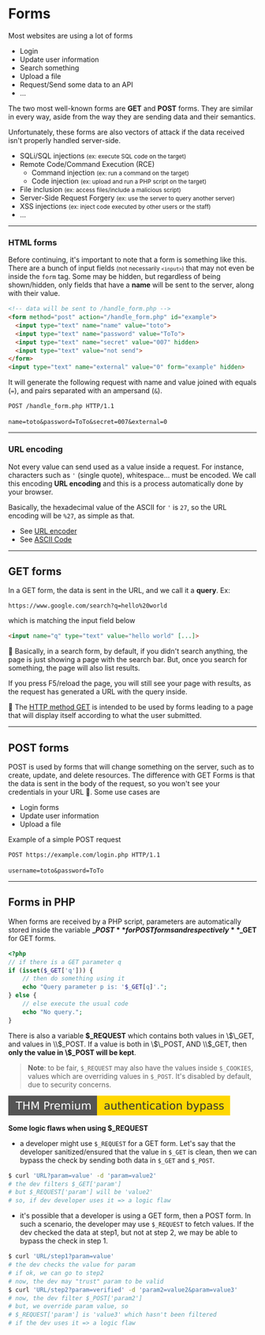 # Forms

<div class="row row-cols-md-2"><div>

Most websites are using a lot of forms

* Login
* Update user information
* Search something
* Upload a file
* Request/Send some data to an API
* ...

The two most well-known forms are **GET** and **POST** forms. They are similar in every way, aside from the way they are sending data and their semantics.
</div><div>

Unfortunately, these forms are also vectors of attack if the data received isn't properly handled server-side.

* SQLi/SQL injections <small>(ex: execute SQL code on the target)</small>
* Remote Code/Command Execution (RCE)
  * Command injection <small>(ex: run a command on the target)</small>
  * Code injection <small>(ex: upload and run a PHP script on the target)</small>
* File inclusion <small>(ex: access files/include a malicious script)</small>
* Server-Side Request Forgery <small>(ex: use the server to query another server)</small>
* XSS injections <small>(ex: inject code executed by other users or the staff)</small>
* ...
</div></div>

<hr class="sep-both">

### HTML forms

<div class="row row-cols-md-2"><div>

Before continuing, it's important to note that a form is something like this. There are a bunch of input fields <small>(not necessarily `<input>`)</small> that may not even be inside the `form` tag. Some may be hidden, but regardless of being shown/hidden, only fields that have a **name** will be sent to the server, along with their value.

```html
<!-- data will be sent to /handle_form.php -->
<form method="post" action="/handle_form.php" id="example">
  <input type="text" name="name" value="toto">
  <input type="text" name="password" value="ToTo">
  <input type="text" name="secret" value="007" hidden>
  <input type="text" value="not send">
</form>
<input type="text" name="external" value="0" form="example" hidden>
```
</div><div>

It will generate the following request with name and value joined with equals (`=`), and pairs separated with an ampersand (`&`).

```http request
POST /handle_form.php HTTP/1.1

name=toto&password=ToTo&secret=007&external=0
```
</div></div>

<hr class="sep-both">

### URL encoding

<div class="row row-cols-md-2"><div>

Not every value can send used as a value inside a request. For instance, characters such as `'` (single quote), whitespace... must be encoded. We call this encoding **URL encoding** and this is a  process automatically done by your browser.
</div><div>

Basically, the hexadecimal value of the ASCII for `'` is `27`, so the URL encoding will be `%27`, as simple as that.

* See [URL encoder](https://www.urlencoder.io/)
* See [ASCII Code](https://www.ascii-code.com/)
</div></div>

<hr class="sep-both">

## GET forms

<div class="row row-cols-md-2"><div class="align-self-center">

In a GET form, the data is sent in the URL, and we call it a **query**. Ex:

```
https://www.google.com/search?q=hello%20world
```

which is matching the input field below

```html
<input name="q" type="text" value="hello world" [...]>
```

</div><div>

📃 Basically, in a search form, by default, if you didn't search anything, the page is just showing a page with the search bar. But, once you search for something, the page will also list results.

If you press F5/reload the page, you will still see your page with results, as the request has generated a URL with the query inside.

📝 The [HTTP method GET](/_it/networking/protocols/index.md#-http---80-tcp) is intended to be used by forms leading to a page that will display itself according to what the user submitted.
</div></div>

<hr class="sep-both">

## POST forms

<div class="row row-cols-md-2"><div>

POST is used by forms that will change something on the server, such as to create, update, and delete resources. The difference with GET Forms is that the data is sent in the body of the request, so you won't see your credentials in your URL 🔐. Some use cases are

* Login forms
* Update user information
* Upload a file
</div><div>

Example of a simple POST request

```http request
POST https://example.com/login.php HTTP/1.1

username=toto&password=ToTo
```
</div></div>

<hr class="sep-both">

## Forms in PHP

<div class="row row-cols-md-2"><div>

When forms are received by a PHP script, parameters are automatically stored inside the variable **$\_POST** for POST forms and respectively **$\_GET** for GET forms.

```php
<?php
// if there is a GET parameter q
if (isset($_GET['q'])) {
    // then do something using it
    echo "Query parameter p is: '$_GET[q]'.";
} else {
    // else execute the usual code
    echo "No query.";
}
```

There is also a variable **\$\_REQUEST** which contains both values in \\$\_GET, and values in \\$\_POST. If a value is both in \\$\_POST, AND \\$\_GET, then **only the value in \\$\_POST will be kept**.

> **Note**: to be fair, `$_REQUEST` may also have the values inside `$_COOKIES`, values which are overriding values in `$_POST`. It's disabled by default, due to security concerns.
</div><div>

[![authenticationbypass](../../../_badges/thmp/authenticationbypass.svg)](https://tryhackme.com/room/authenticationbypass)

**Some logic flaws when using $\_REQUEST**

* a developer might use `$_REQUEST` for a GET form. Let's say that the developer sanitized/ensured that the value in `$_GET` is clean, then we can bypass the check by sending both data in `$_GET` and `$_POST`.

```bash
$ curl 'URL?param=value' -d 'param=value2'
# the dev filters $_GET['param']
# but $_REQUEST['param'] will be 'value2'
# so, if dev developer uses it => a logic flaw
```

* it's possible that a developer is using a GET form, then a POST form. In such a scenario, the developer may use `$_REQUEST` to fetch values. If the dev checked the data at step1, but not at step 2, we may be able to bypass the check in step 1.

```bash
$ curl 'URL/step1?param=value'
# the dev checks the value for param
# if ok, we can go to step2
# now, the dev may "trust" param to be valid
$ curl 'URL/step2?param=verified' -d 'param2=value2&param=value3'
# now, the dev filter $_POST['param2']
# but, we override param value, so
# $_REQUEST['param'] is 'value3' which hasn't been filtered
# if the dev uses it => a logic flaw
```
</div></div>